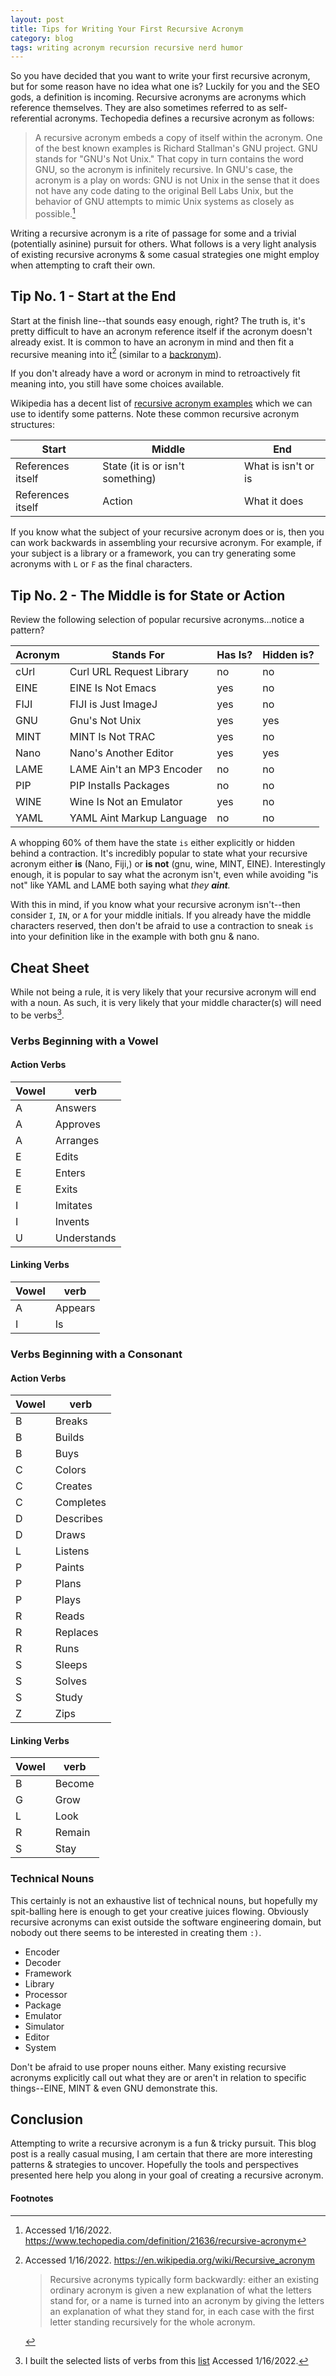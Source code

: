 ```yaml
---
layout: post
title: Tips for Writing Your First Recursive Acronym
category: blog
tags: writing acronym recursion recursive nerd humor
---
```


So you have decided that you want to write your first recursive acronym, but for some reason have no idea what one is? 
Luckily for you and the SEO gods, a definition is incoming. Recursive acronyms are acronyms which reference themselves. 
They are also sometimes referred to as self-referential acronyms. Techopedia defines a recursive acronym as follows:

> A recursive acronym embeds a copy of itself within the acronym. One of the best known examples is Richard Stallman's GNU 
> project. GNU stands for "GNU's Not Unix." That copy in turn contains the word GNU, so the acronym is infinitely recursive. 
> In GNU's case, the acronym is a play on words: GNU is not Unix in the sense that it does not have any code dating to the 
> original Bell Labs Unix, but the behavior of GNU attempts to mimic Unix systems as closely as possible.[^1]


Writing a recursive acronym is a rite of passage for some and a trivial (potentially asinine)  pursuit for others. What 
follows is a very light analysis of existing recursive acronyms & some casual strategies one might employ when attempting
to craft their own.

## Tip No. 1 - Start at the End

Start at the finish line--that sounds easy enough, right? The truth is, it's pretty difficult to have an acronym reference
itself if the acronym doesn't already exist. It is common to have an acronym in mind and then fit a recursive meaning into 
it[^2] (similar to a [backronym](https://en.wikipedia.org/wiki/Backronym)).

If you don't already have a word or  acronym in mind to retroactively fit meaning into, you still have some choices
available.

Wikipedia has a decent list of [recursive acronym examples](https://en.wikipedia.org/wiki/Recursive_acronym#Examples) which
we can use to identify some patterns. Note these common recursive acronym structures:

| Start | Middle | End |
|-------|--------|-----|
| References itself | State (it is or isn't something) | What is isn't or is |
| References itself | Action | What it does |

If you know what the subject of your recursive acronym does or is, then you can work backwards in assembling your
recursive acronym. For example, if your subject is a library or a framework, you can try generating some acronyms
with `L` or `F` as the final characters. 

## Tip No. 2 - The Middle is for State or Action

Review the following selection of popular recursive acronyms...notice a pattern?

Acronym | Stands For | Has Is?	| Hidden is? |
--------|------------|----------|-----------|
cUrl | Curl URL Request Library | no | no |
EINE | EINE Is Not Emacs | yes | no |
FIJI | FIJI is Just ImageJ | yes | no |
GNU	 | Gnu's Not Unix | yes | yes |
MINT | MINT Is Not TRAC | yes | no |
Nano | Nano's Another Editor | yes | yes |
LAME | LAME Ain't an MP3 Encoder | no | no |
PIP	| PIP Installs Packages	| no | no |
WINE | Wine Is Not an Emulator | yes | no |
YAML | YAML Aint Markup Language | no | no | 

A whopping 60% of them have the state `is` either explicitly or hidden behind a contraction. It's incredibly popular to 
state what your recursive acronym either **is** (Nano, Fiji,) or **is not** (gnu, wine, MINT, EINE). Interestingly enough, 
it  is popular to say what the acronym isn't, even while avoiding "is not" like YAML and LAME both saying what _they **aint**._

With this in mind, if you know what your recursive acronym isn't--then consider `I`, `IN`, or `A` for your middle initials.
If you already have the middle characters reserved, then don't be afraid to use a contraction to sneak `is` into your definition
like in the example with both gnu & nano.

## Cheat Sheet

While not being a rule, it is very likely that your recursive acronym will end with a noun. As such, it is very likely 
that your middle character(s) will need to be verbs[^3].

### Verbs Beginning with a Vowel

#### Action Verbs

| Vowel | verb |
|-----|------|
| A | Answers |
| A | Approves |
| A | Arranges |
| E | Edits |
| E | Enters |
| E | Exits |
| I | Imitates |
| I | Invents |
| U | Understands |

#### Linking Verbs

| Vowel | verb |
|-----|------|
| A | Appears |
| I | Is |

### Verbs Beginning with a Consonant

#### Action Verbs

| Vowel | verb |
|-----|------|
| B | Breaks |
| B | Builds |
| B | Buys |
| C | Colors |
| C | Creates |
| C | Completes |
| D | Describes |
| D | Draws |
| L | Listens |
| P | Paints | 
| P | Plans |
| P | Plays |
| R | Reads |
| R | Replaces |
| R | Runs |
| S | Sleeps |
| S | Solves |
| S | Study |
| Z | Zips |

#### Linking Verbs

| Vowel | verb |
|-----|------|
| B | Become |
| G | Grow |
| L | Look |
| R | Remain |
| S | Stay |

### Technical Nouns

This certainly is not an exhaustive list of technical nouns, but hopefully my spit-balling here is enough to get your 
creative juices flowing. Obviously recursive acronyms can exist outside the software engineering domain, but nobody 
out there seems to be interested in creating them `:)`.

* Encoder
* Decoder
* Framework
* Library
* Processor
* Package
* Emulator
* Simulator
* Editor
* System

Don't be afraid to use proper nouns either. Many existing recursive acronyms explicitly call out what they are 
or aren't in relation to specific things--EINE, MINT & even GNU demonstrate this.

## Conclusion

Attempting to write a recursive acronym is a fun & tricky pursuit. This blog post is a really casual musing, I am certain 
that there are more interesting patterns & strategies to uncover. Hopefully the tools and perspectives presented here 
help you along in your goal of creating a recursive acronym.

#### Footnotes

[^1]: Accessed 1/16/2022. https://www.techopedia.com/definition/21636/recursive-acronym
[^2]: Accessed 1/16/2022. https://en.wikipedia.org/wiki/Recursive_acronym 
    > Recursive acronyms typically form backwardly: either an existing ordinary acronym is given a new explanation of what the letters stand for, or a name is turned into an acronym by giving the letters an explanation of what they stand for, in each case with the first letter standing recursively for the whole acronym.

[^3]: I built the selected lists of verbs from this [list](https://www.citationmachine.net/resources/grammar-guides/verb/list-verbs/) Accessed 1/16/2022.